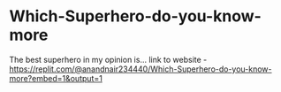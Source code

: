 # Which-Superhero-do-you-know-more
The best superhero in my opinion is...
link to website - https://replit.com/@anandnair234440/Which-Superhero-do-you-know-more?embed=1&output=1
